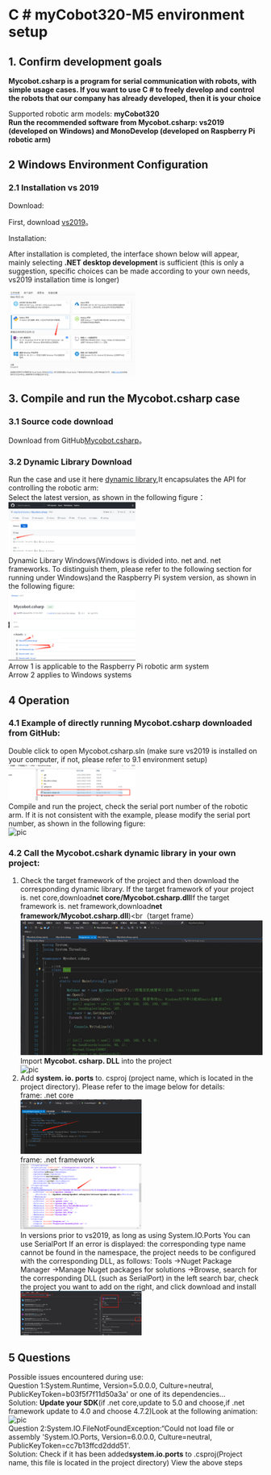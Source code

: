 # C # myCobot320-M5 environment setup
## 1. Confirm development goals
**Mycobot.csharp is a program for serial communication with robots, with simple usage cases. If you want to use C # to freely develop and control the robots that our company has already developed, then it is your choice**<Br>

Supported robotic arm models: **myCobot320**<Br>
**Run the recommended software from Mycobot.csharp: vs2019 (developed on Windows) and MonoDevelop (developed on Raspberry Pi robotic arm)**<Br>
## 2 Windows Environment Configuration
### 2.1 Installation vs 2019
Download:<br>

First, download [vs2019](https://visualstudio.microsoft.com/zh-hans/vs/)。<br>

Installation:<br>

After installation is completed, the interface shown below will appear, mainly selecting **.NET desktop development** is sufficient (this is only a suggestion, specific choices can be made according to your own needs, vs2019 installation time is longer)<Br>

<img src="../resources/15-ApplicationBaseCSharp/9.1/9-1-2.1-001.png" alt="9-1-2.1-001" width="50%"><br>

## 3. Compile and run the Mycobot.csharp case

### 3.1 Source code download
Download from GitHub[Mycobot.csharp](https://github.com/elephantrobotics/Mycobot.csharp)。<br>

### 3.2 Dynamic Library Download
Run the case and use it here [dynamic library](https://github.com/elephantrobotics/Mycobot.csharp/tags),It encapsulates the API for controlling the robotic arm:<br>
Select the latest version, as shown in the following figure：<br>
<img src="../resources/15-ApplicationBaseCSharp/9.2/9-2-1.2-001.png" alt="9-1-2.1-001" width="50%"><br>
Dynamic Library Windows(Windows is divided into. net and. net frameworks. To distinguish them, please refer to the following section for running under Windows)and the Raspberry Pi system version, as shown in the following figure:<br>
<img src="../resources/15-ApplicationBaseCSharp/9.2/9-2-1.2-002.png" alt="9-1-2.1-002" width="50%"><br>
Arrow 1 is applicable to the Raspberry Pi robotic arm system<br>
Arrow 2 applies to Windows systems<br>

## 4 Operation

### 4.1 Example of directly running Mycobot.csharp downloaded from GitHub:
Double click to open Mycobot.csharp.sln (make sure vs2019 is installed on your computer, if not, please refer to 9.1 environment setup)<br>
<img src="../resources/15-ApplicationBaseCSharp/9.2/9-2-2.1-001.png" alt="9-2-2.1-001" width="50%"><br>
Compile and run the project, check the serial port number of the robotic arm. If it is not consistent with the example, please modify the serial port number, as shown in the following figure:<br>
![pic](../resources/15-ApplicationBaseCSharp/9.2/9-2-2.1-002.gif)<br>

### 4.2 Call the Mycobot.cshark dynamic library in your own project:
1. Check the target framework of the project and then download the corresponding dynamic library. If the target framework of your project is. net core,download**net core/Mycobot.csharp.dll**If the target framework is. net framework,download**net framework/Mycobot.csharp.dll**)<br（target frame）<br>
![pic](../resources/15-ApplicationBaseCSharp/9.2/9-2-2.2-001.gif)<br>
Import **Mycobot. csharp. DLL** into the project<br>
![pic](../resources/15-ApplicationBaseCSharp/9.2/9-2-2.2-002.gif)<br>
2. Add **system. io. ports** to. csproj (project name, which is located in the project directory). Please refer to the image below for details:<br>
frame: .net core<br>
<img src="../resources/15-ApplicationBaseCSharp/9.2/9-2-2.2-003.jpg" alt="9-2-2.2-003" width="50%"><br>
frame: .net framework<br>
<img src="../resources/15-ApplicationBaseCSharp/9.2/9-2-2.2-004.jpg" alt="9-2-2.2-004" width="50%"><br>
In versions prior to vs2019, as long as using System.IO.Ports You can use SerialPort If an error is displayed: the corresponding type name cannot be found in the namespace, the project needs to be configured with the corresponding DLL, as follows:
Tools ->Nuget Package Manager ->Manage Nuget packages for solutions ->Browse, search for the corresponding DLL (such as SerialPort) in the left search bar, check the project you want to add on the right, and click download and install<Br>
<img src="../resources/15-ApplicationBaseCSharp/9.2/9-2-3-005.png" alt="9-2-3-005" width="50%"><br>

## 5 Questions
Possible issues encountered during use:<br>
Question 1:System.Runtime, Version=5.0.0.0, Culture=neutral, PublicKeyToken=b03f5f7f11d50a3a' or one of its dependencies...<br>
Solution: **Update your SDK**(if .net core,update to 5.0 and choose,if .net framework update to 4.0 and choose 4.7.2)Look at the following animation:<br>
![pic](../resources/15-ApplicationBaseCSharp/9.2/9-2-2.3-001.gif)<br>
Question 2:System.IO.FileNotFoundException:“Could not load file or assembly 'System.IO.Ports, Version=6.0.0.0, Culture=neutral, PublicKeyToken=cc7b13ffcd2ddd51'.<br>
Solution: Check if it has been added**system.io.ports** to .csproj(Project name, this file is located in the project directory) View the above steps